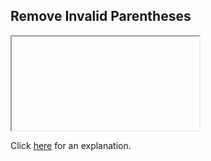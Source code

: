 ##  Remove Invalid Parentheses 

<iframe></iframe>

Click [here](Explanation.md) for an explanation.


